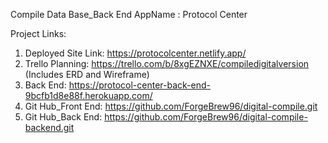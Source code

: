 Compile Data Base_Back End 
AppName : Protocol Center

Project Links: 
1. Deployed Site Link: https://protocolcenter.netlify.app/
2. Trello Planning: https://trello.com/b/8xgEZNXE/compiledigitalversion (Includes ERD and Wireframe)
3. Back End: https://protocol-center-back-end-9bcfb1d8e88f.herokuapp.com/
4. Git Hub_Front End: https://github.com/ForgeBrew96/digital-compile.git
5. Git Hub_Back End: https://github.com/ForgeBrew96/digital-compile-backend.git